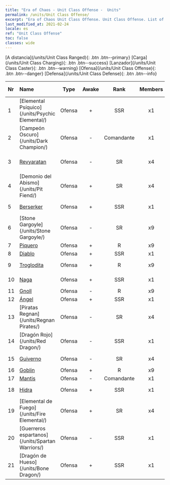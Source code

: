 ```yaml
---
title: "Era of Chaos - Unit Class Offense -  Units"
permalink: /units/Unit Class Offense/
excerpt: "Era of Chaos Unit Class Offense. Unit Class Offense. List of Unit Class in Era of Chaos"
last_modified_at: 2021-02-24
locale: es
ref: "Unit Class Offense"
toc: false
classes: wide
---
```

 [A distancia](/units/Unit Class Ranged){: .btn .btn--primary} [Carga](/units/Unit Class Charging){: .btn .btn--success} [Lanzador](/units/Unit Class Caster){: .btn .btn--warning} [Ofensa](/units/Unit Class Offense){: .btn .btn--danger} [Defensa](/units/Unit Class Defense){: .btn .btn--info} 

  | Nr |         Name        |   Type   | Awake |    Rank   |   Members     |  Stars  |  Attack  |     HP    | Awaken Name  |
  |:---|:--------------------|:--------:|:-----:|:---------:|:-------------:|:-------:|:--------:|:---------:|:-------------|
  | 1 | [Elemental Psíquico](/units/Psychic Elemental/) | Ofensa | + | SSR | x1 | <i class="fas fa-star"/><i class="fas fa-star"/><i class="fas fa-star"/> | 212.0 | 1749 |  Elemental de Magia  |
  | 2 | [Campeón Oscuro](/units/Dark Champion/) | Ofensa | - | Comandante | x1 | <i class="fas fa-star"/><i class="fas fa-star"/><i class="fas fa-star"/> | 1029.5 | 9504 |   -   |
  | 3 | [Revyaratan](/units/Revyaratan/) | Ofensa | - | SR | x4 | <i class="fas fa-star"/><i class="fas fa-star"/><i class="fas fa-star"/> | 1267.1 | 7128 |  Monstruo Marino Ancestral  |
  | 4 | [Demonio del Abismo](/units/Pit Fiend/) | Ofensa | + | SR | x4 | <i class="fas fa-star"/><i class="fas fa-star"/> | 174.9 | 1850 |  Señor del Abismo  |
  | 5 | [Berserker](/units/Berserker/) | Ofensa | + | SSR | x1 | <i class="fas fa-star"/><i class="fas fa-star"/><i class="fas fa-star"/> | 678.8 | 5317 |  Aullador de Muerte  |
  | 6 | [Stone Gargoyle](/units/Stone Gargoyle/) | Ofensa | - | SR | x9 | <i class="fas fa-star"/><i class="fas fa-star"/> | 48.0 | 300 |    |
  | 7 | [Piquero](/units/Pikeman/) | Ofensa | + | R | x9 | <i class="fas fa-star"/> | 84.4 | 645 |  Alabardero  |
  | 8 | [Diablo](/units/Devil/) | Ofensa | + | SSR | x1 | <i class="fas fa-star"/><i class="fas fa-star"/><i class="fas fa-star"/> | 792.0 | 5431 |  Archidiablo  |
  | 9 | [Troglodita](/units/Troglodyte/) | Ofensa | + | R | x9 | <i class="fas fa-star"/> | 86.0 | 744 |  Troglodita Oscuro  |
  | 10 | [Naga](/units/Naga/) | Ofensa | + | SSR | x1 | <i class="fas fa-star"/><i class="fas fa-star"/><i class="fas fa-star"/> | 79.4 | 811 |  Naga Reina  |
  | 11 | [Gnoll](/units/Gnoll/) | Ofensa | - | R | x9 | <i class="fas fa-star"/> | 84.4 | 761 |   -   |
  | 12 | [Ángel](/units/Angel/) | Ofensa | + | SSR | x1 | <i class="fas fa-star"/><i class="fas fa-star"/><i class="fas fa-star"/> | 792.0 | 5431 |  Arcángel  |
  | 13 | [Piratas Regnan](/units/Regnan Pirates/) | Ofensa | - | SR | x4 | <i class="fas fa-star"/><i class="fas fa-star"/> | 99.3 | 695 |  Rey de los Piratas  |
  | 14 | [Dragón Rojo](/units/Red Dragon/) | Ofensa | - | SSR | x1 | <i class="fas fa-star"/><i class="fas fa-star"/><i class="fas fa-star"/> | 769.3 | 5431 |   -   |
  | 15 | [Guiverno](/units/Wyvern/) | Ofensa | - | SR | x4 | <i class="fas fa-star"/><i class="fas fa-star"/><i class="fas fa-star"/> | 500.0 | 5544 |  Guiverno Monarca  |
  | 16 | [Goblin](/units/Goblin/) | Ofensa | + | R | x9 | <i class="fas fa-star"/> | 82.7 | 761 |  Hobgoblin  |
  | 17 | [Mantis](/units/Mantis/) | Ofensa | - | Comandante | x1 | <i class="fas fa-star"/><i class="fas fa-star"/><i class="fas fa-star"/> | 1140.4 | 6336 |   -   |
  | 18 | [Hidra](/units/Hydra/) | Ofensa | + | SSR | x1 | <i class="fas fa-star"/><i class="fas fa-star"/><i class="fas fa-star"/> | 769.3 | 5770 |  Hidra del Caos  |
  | 19 | [Elemental de Fuego](/units/Fire Elemental/) | Ofensa | + | SR | x4 | <i class="fas fa-star"/><i class="fas fa-star"/> | 195.0 | 1682 |  Elemental de Energía  |
  | 20 | [Guerreros espartanos](/units/Spartan Warriors/) | Ofensa | - | SSR | x1 | <i class="fas fa-star"/><i class="fas fa-star"/><i class="fas fa-star"/> | 216.0 | 2825 |   -   |
  | 21 | [Dragón de Hueso](/units/Bone Dragon/) | Ofensa | + | SSR | x1 | <i class="fas fa-star"/><i class="fas fa-star"/><i class="fas fa-star"/> | 758.0 | 5770 |  Dragón Fantasma  |
